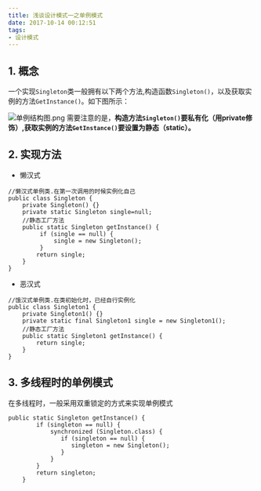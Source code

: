 ```yaml
---
title: 浅谈设计模式一之单例模式
date: 2017-10-14 00:12:51
tags:
- 设计模式
---
```


## 1. 概念
  一个实现`Singleton`类一般拥有以下两个方法,构造函数`Singleton()`，以及获取实例的方法`GetInstance()`。如下图所示：

![单例结构图.png](http://upload-images.jianshu.io/upload_images/6555928-61de04855cd4e5c5.png?imageMogr2/auto-orient/strip%7CimageView2/2/w/1240)
  需要注意的是，**构造方法`Singleton()`要私有化（用private修饰）,获取实例的方法`GetInstance()`要设置为静态（static）。**

## 2. 实现方法
- 懒汉式
```
//懒汉式单例类.在第一次调用的时候实例化自己   
public class Singleton {  
    private Singleton() {}  
    private static Singleton single=null;  
    //静态工厂方法   
    public static Singleton getInstance() {  
         if (single == null) {    
             single = new Singleton();  
         }    
        return single;  
    }  
}  
```
- 恶汉式
```
//饿汉式单例类.在类初始化时，已经自行实例化   
public class Singleton1 {  
    private Singleton1() {}  
    private static final Singleton1 single = new Singleton1();  
    //静态工厂方法   
    public static Singleton1 getInstance() {  
        return single;  
    }  
} 
```
## 3. 多线程时的单例模式
在多线程时，一般采用双重锁定的方式来实现单例模式
```
public static Singleton getInstance() {  
        if (singleton == null) {    
            synchronized (Singleton.class) {    
               if (singleton == null) {    
                  singleton = new Singleton();   
               }    
            }    
        }    
        return singleton;   
    }
```
